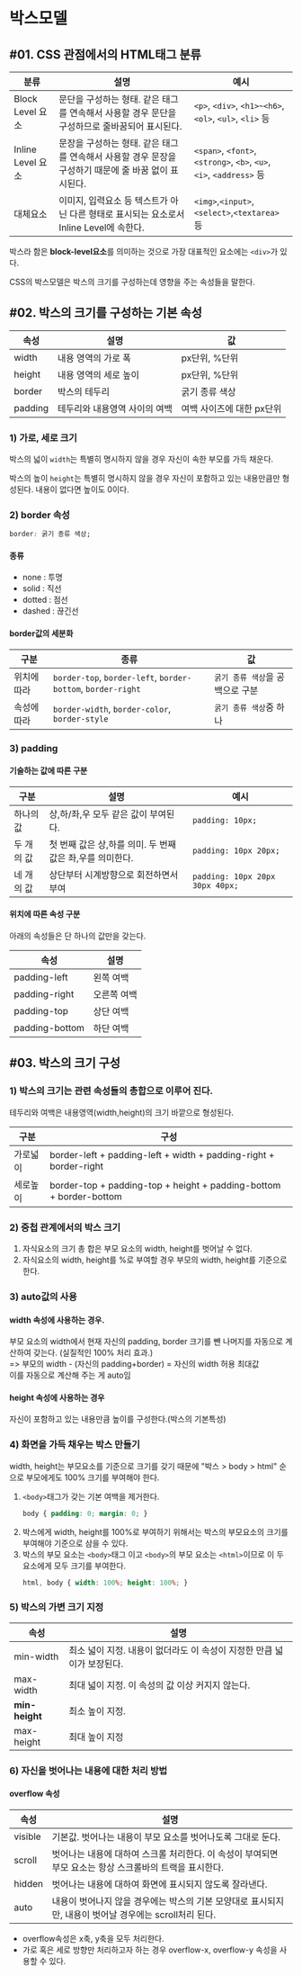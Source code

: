 # 박스모델

## #01. CSS 관점에서의 HTML태그 분류

| 분류 | 설명 | 예시 |
|---|---|---|
| Block Level 요소 | 문단을 구성하는 형태. 같은 태그를 연속해서 사용할 경우 문단을 구성하므로 줄바꿈되어 표시된다. | `<p>`, `<div>`, `<h1>~<h6>`, `<ol>`, `<ul>`, `<li>` 등 |
| Inline Level 요소 | 문장을 구성하는 형태. 같은 태그를 연속해서 사용할 경우 문장을 구성하기 때문에 줄 바꿈 없이 표시된다. | `<span>`, `<font>`, `<strong>`, `<b>`, `<u>`, `<i>`, `<address>` 등 |
| 대체요소 | 이미지, 입력요소 등 텍스트가 아닌 다른 형태로 표시되는 요소로서 Inline Level에 속한다. | `<img>`,`<input>`,`<select>`,`<textarea>` 등 |

박스라 함은 **block-level요소**를 의미하는 것으로 가장 대표적인 요소에는 `<div>`가 있다.

CSS의 박스모델은 박스의 크기를 구성하는데 영향을 주는 속성들을 말한다.


## #02. 박스의 크기를 구성하는 기본 속성

| 속성 | 설명 | 값 |
|------|------|----|
| width | 내용 영역의 가로 폭 | px단위, %단위 |
| height | 내용 영역의 세로 높이 | px단위, %단위 |
| border | 박스의 테두리 | 굵기  종류  색상 |
| padding | 테두리와 내용영역 사이의 여백 | 여백 사이즈에 대한 px단위 |

### 1) 가로, 세로 크기

박스의 넓이 `width`는 특별히 명시하지 않을 경우 자신이 속한 부모를 가득 채운다.

박스의 높이 `height`는 특별히 명시하지 않을 경우 자신이 포함하고 있는 내용만큼만 형성된다. 내용이 없다면 높이도 0이다.

### 2) border 속성

```css
border: 굵기 종류 색상;
```

#### 종류
- none : 투명
- solid : 직선
- dotted : 점선
- dashed : 끊긴선

#### border값의 세분화

| 구분 | 종류 | 값 |
|---|---|---|
| 위치에 따라 | `border-top`, `border-left`, `border-bottom`, `border-right` | `굵기 종류 색상`을 공백으로 구분 |
| 속성에 따라 | `border-width`, `border-color`, `border-style` | `굵기 종류 색상`중 하나 |

### 3) padding

#### 기술하는 값에 따른 구분

| 구분 | 설명 | 예시 |
|---|---|---|
| 하나의 값 | 상,하/좌,우 모두 같은 값이 부여된다. | `padding: 10px;` |
| 두 개의 값 | 첫 번째 값은 상,하를 의미. 두 번째 값은 좌,우를 의미한다. | `padding: 10px 20px;` |
| 네 개의 값 | 상단부터 시계방향으로 회전하면서 부여 | `padding: 10px 20px 30px 40px;` |

#### 위치에 따른 속성 구분

아래의 속성들은 단 하나의 값만을 갖는다.

| 속성 | 설명 |
|---|---|
| padding-left | 왼쪽 여백 |
| padding-right | 오른쪽 여백 |
| padding-top | 상단 여백 |
| padding-bottom | 하단 여백 |

## #03. 박스의 크기 구성

### 1) 박스의 크기는 관련 속성들의 총합으로 이루어 진다.

테두리와 여백은 내용영역(width,height)의 크기 바깥으로 형성된다.

| 구분 | 구성 |
|---|---|
| 가로넓이 | border-left + padding-left + width + padding-right + border-right |
| 세로높이 | border-top + padding-top + height + padding-bottom + border-bottom |


### 2) 중첩 관계에서의 박스 크기

1. 자식요소의 크기 총 합은 부모 요소의 width, height를 벗어날 수 없다.
1. 자식요소의 width, height를 %로 부여할 경우 부모의 width, height를 기준으로 한다.



### 3) auto값의 사용

#### **width** 속성에 사용하는 경우.

부모 요소의 width에서 현재 자신의 padding, border 크기를 뺀 나머지를 자동으로 계산하여 갖는다.
(실질적인 100% 처리 효과.)<br/>
=> 부모의 width - (자신의 padding+border) = 자신의 width 허용 최대값<br/>
이를 자동으로 계산해 주는 게 auto임

#### **height** 속성에 사용하는 경우

자신이 포함하고 있는 내용만큼 높이를 구성한다.(박스의 기본특성)


### 4) 화면을 가득 채우는 박스 만들기

width, height는 부모요소를 기준으로 크기를 갖기 때문에 "박스 > body > html" 순으로 부모에게도 100% 크기를 부여해야 한다.

1. `<body>`태그가 갖는 기본 여백을 제거한다.
    ```css
    body { padding: 0; margin: 0; }
    ```
1. 박스에게 width, height를 100%로 부여하기 위해서는 박스의 부모요소의 크기를 부여해야 기준으로 삼을 수 있다.
1. 박스의 부모 요소는 `<body>`태그 이고 `<body>`의 부모 요소는 `<html>`이므로 이 두 요소에게 모두 크기를 부여한다.
    ```css
    html, body { width: 100%; height: 100%; }
    ```


### 5) 박스의 가변 크기 지정

| 속성 | 설명 |
|------|------|
| min-width | 최소 넓이 지정. 내용이 없더라도 이 속성이 지정한 만큼 넓이가 보장된다. |
| max-width | 최대 넓이 지정. 이 속성의 값 이상 커지지 않는다. |
| **min-height** | 최소 높이 지정. |
| max-height | 최대 높이 지정 |



### 6) 자신을 벗어나는 내용에 대한 처리 방법

#### overflow 속성

| 속성 | 설명 |
|------|------|
| visible | 기본값. 벗어나는 내용이 부모 요소를 벗어나도록 그대로 둔다. |
| scroll | 벗어나는 내용에 대하여 스크롤 처리한다. 이 속성이 부여되면 부모 요소는 항상 스크롤바의 트랙을 표시한다. |
| hidden | 벗어나는 내용에 대하여 화면에 표시되지 않도록 잘라낸다. |
| auto | 내용이 벗어나지 않을 경우에는 박스의 기본 모양대로 표시되지만, 내용이 벗어날 경우에는 scroll처리 된다. |

- overflow속성은 x축, y축을 모두 처리한다.
- 가로 혹은 세로 방향만 처리하고자 하는 경우 overflow-x, overflow-y 속성을 사용할 수 있다.


